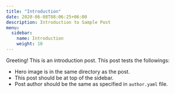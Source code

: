 ```yaml
---
title: "Introduction"
date: 2020-06-08T08:06:25+06:00
description: Introduction to Sample Post
menu:
  sidebar:
    name: Introduction
    weight: 10
---
```


Greeting! This is an introduction post. This post tests the followings:

- Hero image is in the same directory as the post.
- This post should be at top of the sidebar.
- Post author should be the same as specified in `author.yaml` file.